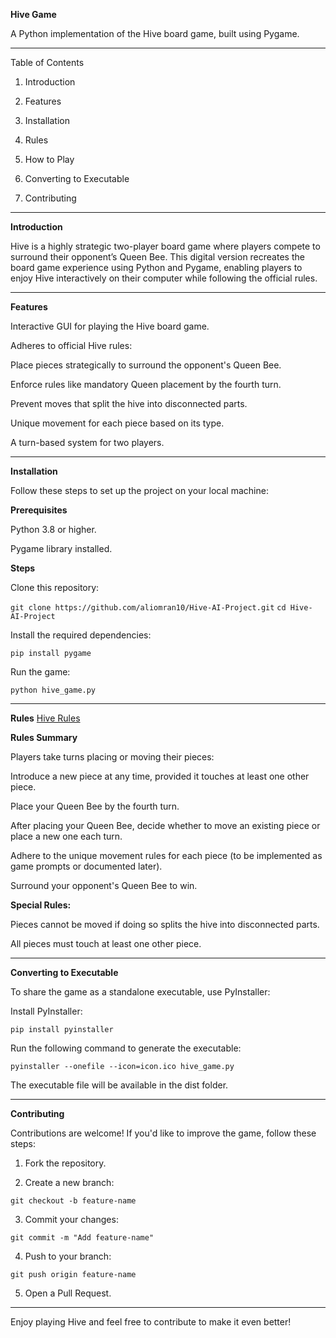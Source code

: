 **Hive Game**

A Python implementation of the Hive board game, built using Pygame.

---

Table of Contents

1. Introduction

2. Features

3. Installation

4. Rules

5. How to Play

6. Converting to Executable

7. Contributing

---

**Introduction**

Hive is a highly strategic two-player board game where players compete to surround their opponent’s Queen Bee. This digital version recreates the board game experience using Python and Pygame, enabling players to enjoy Hive interactively on their computer while following the official rules.

---

**Features**

Interactive GUI for playing the Hive board game.

Adheres to official Hive rules:

Place pieces strategically to surround the opponent's Queen Bee.

Enforce rules like mandatory Queen placement by the fourth turn.

Prevent moves that split the hive into disconnected parts.

Unique movement for each piece based on its type.

A turn-based system for two players.

---

**Installation**

Follow these steps to set up the project on your local machine:

**Prerequisites**

Python 3.8 or higher.

Pygame library installed.

**Steps**

Clone this repository:

``` git clone https://github.com/aliomran10/Hive-AI-Project.git ```
``` cd Hive-AI-Project  ```

Install the required dependencies:

``` pip install pygame ```

Run the game:

``` python hive_game.py ```

---

**Rules**
[Hive Rules](https://www.ultraboardgames.com/hive/game-rules.php)

**Rules Summary**

Players take turns placing or moving their pieces:

Introduce a new piece at any time, provided it touches at least one other piece.

Place your Queen Bee by the fourth turn.

After placing your Queen Bee, decide whether to move an existing piece or place a new one each turn.

Adhere to the unique movement rules for each piece (to be implemented as game prompts or documented later).

Surround your opponent's Queen Bee to win.

**Special Rules:**

Pieces cannot be moved if doing so splits the hive into disconnected parts.

All pieces must touch at least one other piece.

---

**Converting to Executable**

To share the game as a standalone executable, use PyInstaller:

Install PyInstaller:

``` pip install pyinstaller ```

Run the following command to generate the executable:

``` pyinstaller --onefile --icon=icon.ico hive_game.py ```

The executable file will be available in the dist folder.

---

**Contributing**

Contributions are welcome! If you'd like to improve the game, follow these steps:

1. Fork the repository.

2. Create a new branch:

``` git checkout -b feature-name ```

3. Commit your changes:

``` git commit -m "Add feature-name" ```

4. Push to your branch:

``` git push origin feature-name ```

5. Open a Pull Request.

---

Enjoy playing Hive and feel free to contribute to make it even better!
